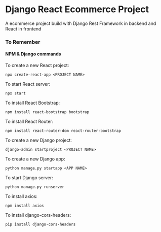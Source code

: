 # Django React Ecommerce Project
A ecommerce project build with Django Rest Framework in backend and React in frontend

### To Remember
#### NPM & Django commands

To create a new React project:
```shell
npx create-react-app <PROJECT NAME>
```
To start React server:
```shell
npx start
```

To install React Bootstrap:
```shell
npm install react-bootstrap bootstrap
```

To install React Router:
```shell
npm install react-router-dom react-router-bootstrap
```

To create a new Django project:
```shell
django-admin startproject <PROJECT NAME>
```

To create a new Django app:
```shell
python manage.py startapp <APP NAME>
```

To start Django server:
```shell
python manage.py runserver
```

To install axios:
```shell
npm install axios
```

To install django-cors-headers:
```shell
pip install django-cors-headers
```
